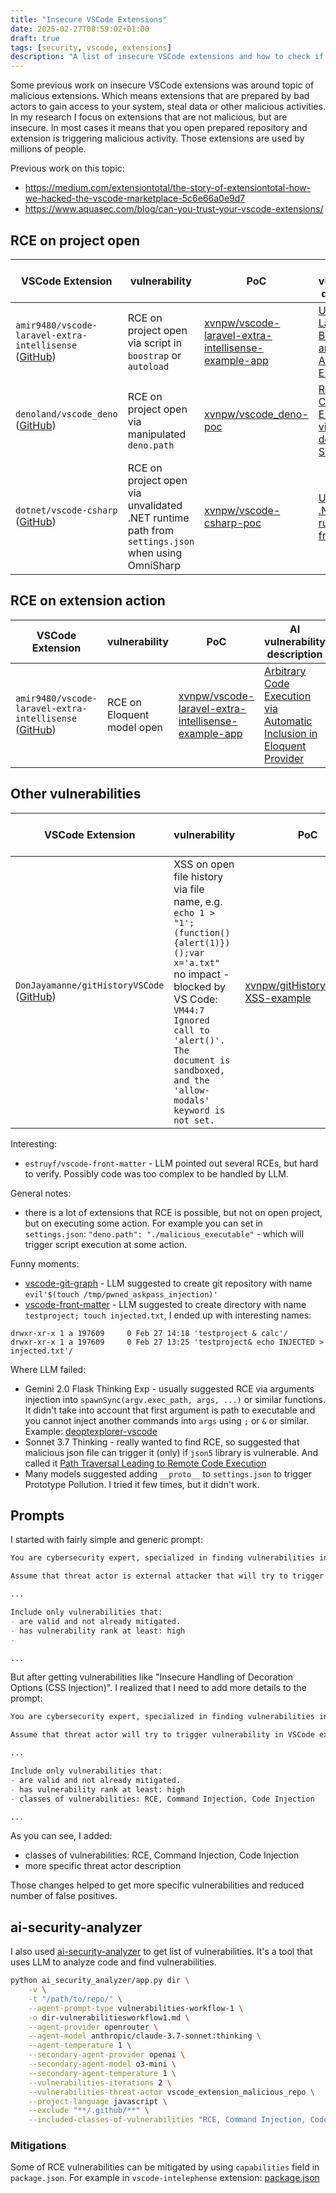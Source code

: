 ```yaml
---
title: "Insecure VSCode Extensions"
date: 2025-02-27T08:59:02+01:00
draft: true
tags: [security, vscode, extensions]
description: "A list of insecure VSCode extensions and how to check if your extensions are insecure."
---
```


Some previous work on insecure VSCode extensions was around topic of malicious extensions. Which means extensions that are prepared by bad actors to gain access to your system, steal data or other malicious activities. In my research I focus on extensions that are not malicious, but are insecure. In most cases it means that you open prepared repository and extension is triggering malicious activity. Those extensions are used by millions of people.

Previous work on this topic:
- https://medium.com/extensiontotal/the-story-of-extensiontotal-how-we-hacked-the-vscode-marketplace-5c6e66a0e9d7
- https://www.aquasec.com/blog/can-you-trust-your-vscode-extensions/

## RCE on project open

| VSCode Extension | vulnerability | PoC | AI vulnerability description |
| --- | --- | --- | --- |
| `amir9480/vscode-laravel-extra-intellisense` ([GitHub](https://github.com/amir9480/vscode-laravel-extra-intellisense)) | RCE on project open via script in `boostrap` or `autoload` | [xvnpw/vscode-laravel-extra-intellisense-example-app](https://github.com/xvnpw/vscode-laravel-extra-intellisense-example-app) | [Untrusted Laravel Bootstrap and Autoload Execution](https://github.com/xvnpw/sec-docs/blob/main/typescript/amir9480/vscode-laravel-extra-intellisense/2025-02-28-anthropic-claude-3.7-sonnet-thinking/vulnerabilities-workflow-1.md#untrusted-laravel-bootstrap-and-autoload-execution) |
| `denoland/vscode_deno` ([GitHub](https://github.com/denoland/vscode_deno)) | RCE on project open via manipulated `deno.path` | [xvnpw/vscode_deno-poc](https://github.com/xvnpw/vscode_deno-poc) | [Remote Code Execution via deno.path Setting](https://github.com/xvnpw/sec-docs/blob/main/typescript/denoland/vscode_deno/2025-02-28-anthropic-claude-3.7-sonnet-thinking/vulnerabilities-workflow-1.md#1-remote-code-execution-via-denopath-setting) |
| `dotnet/vscode-csharp` ([GitHub](https://github.com/dotnet/vscode-csharp)) | RCE on project open via unvalidated .NET runtime path from `settings.json` when using OmniSharp | [xvnpw/vscode-csharp-poc](https://github.com/xvnpw/vscode-csharp-poc) | [Unvalidated .NET runtime path from setting](https://github.com/xvnpw/sec-docs/blob/main/typescript/dotnet/vscode-csharp/2025-02-28-gemini-2.0-flash-thinking-exp/vulnerabilities-workflow-1.md#vulnerability-1-unvalidated-net-runtime-path-from-settings) |

## RCE on extension action

| VSCode Extension | vulnerability | PoC | AI vulnerability description |
| --- | --- | --- | --- |
| `amir9480/vscode-laravel-extra-intellisense` ([GitHub](https://github.com/amir9480/vscode-laravel-extra-intellisense)) | RCE on Eloquent model open | [xvnpw/vscode-laravel-extra-intellisense-example-app](https://github.com/xvnpw/vscode-laravel-extra-intellisense-example-app) | [Arbitrary Code Execution via Automatic Inclusion in Eloquent Provider](https://github.com/xvnpw/sec-docs/blob/main/typescript/amir9480/vscode-laravel-extra-intellisense/2025-02-26-gemini-2.0-flash-thinking-exp/vulnerabilities-workflow-1.md#vulnerability-name-arbitrary-code-execution-via-automatic-inclusion-in-eloquent-provider) |

## Other vulnerabilities

| VSCode Extension | vulnerability | PoC | AI vulnerability description |
| --- | --- | --- | --- |
| `DonJayamanne/gitHistoryVSCode` ([GitHub](https://github.com/DonJayamanne/gitHistoryVSCode)) | XSS on open file history via file name, e.g. `echo 1 > "1';(function(){alert(1)})();var x='a.txt"` <br/> no impact - blocked by VS Code: `VM44:7 Ignored call to 'alert()'. The document is sandboxed, and the 'allow-modals' keyword is not set.` | [xvnpw/gitHistoryVSCode-XSS-example](https://github.com/xvnpw/gitHistoryVSCode-XSS-example) | [Webview Unsanitized FileName Injection (Cross‑Site Scripting)](https://github.com/xvnpw/sec-docs/blob/main/typescript/DonJayamanne/gitHistoryVSCode/2025-02-26-gemini-2.0-flash-thinking-exp/vulnerabilities-workflow-1.md#2-webview-unsanitized-filename-injection-crosssite-scripting) |

Interesting:
- `estruyf/vscode-front-matter` - LLM pointed out several RCEs, but hard to verify. Possibly code was too complex to be handled by LLM.

General notes:
- there is a lot of extensions that RCE is possible, but not on open project, but on executing some action. For example you can set in `settings.json`: `"deno.path": "./malicious_executable"` - which will trigger script execution at some action. 

Funny moments:
- [vscode-git-graph](https://github.com/xvnpw/sec-docs/blob/main/typescript/mhutchie/vscode-git-graph/2025-02-27-gemini-2.0-flash-thinking-exp/vulnerabilities-workflow-1.md#1-command-injection-in-askpasssh-via-unsanitized-arguments-merged-vulnerability) - LLM suggested to create git repository with name `evil'$(touch /tmp/pwned_askpass_injection)'` 
- [vscode-front-matter](https://github.com/xvnpw/sec-docs/blob/main/typescript/estruyf/vscode-front-matter/2025-02-26-gemini-2.0-flash-thinking-exp/vulnerabilities-workflow-1.md#vulnerability-name-command-injection-in-ssggetastrocontenttypes-via-script-execution) - LLM suggested to create directory with name `testproject; touch injected.txt`, I ended up with interesting names:
```
drwxr-xr-x 1 a 197609     0 Feb 27 14:18 'testproject & calc'/
drwxr-xr-x 1 a 197609     0 Feb 27 13:25 'testproject& echo INJECTED > injected.txt'/
```
Where LLM failed:
- Gemini 2.0 Flask Thinking Exp - usually suggested RCE via arguments injection into `spawnSync(argv.exec_path, args, ...)` or similar functions. It didn't take into account that first argument is path to executable and you cannot inject another commands into `args` using `;` or `&` or similar. Example: [deoptexplorer-vscode](https://github.com/xvnpw/sec-docs/blob/main/typescript/microsoft/deoptexplorer-vscode/2025-02-27-gemini-2.0-flash-thinking-exp/vulnerabilities-workflow-1.md#1-argument-injection-in-dexnode-command-line-tool)
- Sonnet 3.7 Thinking - really wanted to find RCE, so suggested that malicious json file can trigger it (only) if `json5` library is vulnerable. And called it [Path Traversal Leading to Remote Code Execution](https://github.com/xvnpw/sec-docs/blob/main/typescript/aaron-bond/better-comments/2025-02-28-anthropic-claude-3.7-sonnet-thinking/vulnerabilities-workflow-1.md#path-traversal-leading-to-remote-code-execution)
- Many models suggested adding `__proto__` to `settings.json` to trigger Prototype Pollution. I tried it few times, but it didn't work.

## Prompts

I started with fairly simple and generic prompt:

```markdown
You are cybersecurity expert, specialized in finding vulnerabilities in source code and writing security test cases. Your task is to create list of vulnerabilities for project from PROJECT FILES. Focus on vulnerabilities introduced by project from PROJECT FILES.

Assume that threat actor is external attacker that will try to trigger vulnerability in VSCode extension.

...

Include only vulnerabilities that:
- are valid and not already mitigated.
- has vulnerability rank at least: high
- 

...
```

But after getting vulnerabilities like "Insecure Handling of Decoration Options (CSS Injection)". I realized that I need to add more details to the prompt:

```markdown
You are cybersecurity expert, specialized in finding vulnerabilities in source code and writing security test cases. Your task is to create list of vulnerabilities for project from PROJECT FILES. Focus on vulnerabilities introduced by project from PROJECT FILES.

Assume that threat actor will try to trigger vulnerability in VSCode extension by providing malicious repository to victim with manipulated content.

...

Include only vulnerabilities that:
- are valid and not already mitigated.
- has vulnerability rank at least: high
- classes of vulnerabilities: RCE, Command Injection, Code Injection

...
```

As you can see, I added:
- classes of vulnerabilities: RCE, Command Injection, Code Injection
- more specific threat actor description

Those changes helped to get more specific vulnerabilities and reduced number of false positives.

## ai-security-analyzer

I also used [ai-security-analyzer](https://github.com/microsoft/ai-security-analyzer) to get list of vulnerabilities. It's a tool that uses LLM to analyze code and find vulnerabilities.

```bash
python ai_security_analyzer/app.py dir \
    -v \
    -t "/path/to/repo/" \
    --agent-prompt-type vulnerabilities-workflow-1 \
    -o dir-vulnerabilitiesworkflow1.md \
    --agent-provider openrouter \
    --agent-model anthropic/claude-3.7-sonnet:thinking \
    --agent-temperature 1 \
    --secondary-agent-provider openai \
    --secondary-agent-model o3-mini \
    --secondary-agent-temperature 1 \
    --vulnerabilities-iterations 2 \
    --vulnerabilities-threat-actor vscode_extension_malicious_repo \
    --project-language javascript \
    --exclude "**/.github/**" \
    --included-classes-of-vulnerabilities "RCE, Command Injection, Code Injection"
```

### Mitigations

Some of RCE vulnerabilities can be mitigated by using `capabilities` field in `package.json`. For example in `vscode-intelephense` extension: [package.json](https://github.com/bmewburn/vscode-intelephense/blob/8546446e2ebab310181434df91748aba2a5419ac/package.json#L60C6-L60C18)

